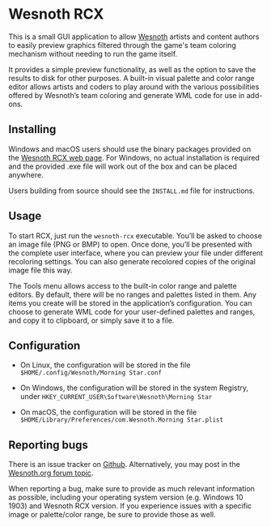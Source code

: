 Wesnoth RCX
===========

This is a small GUI application to allow [Wesnoth][1] artists and content
authors to easily preview graphics filtered through the game's team coloring
mechanism without needing to run the game itself.

[1]: <https://www.wesnoth.org/>

It provides a simple preview functionality, as well as the option to save the
results to disk for other purposes. A built-in visual palette and color range
editor allows artists and coders to play around with the various possibilities
offered by Wesnoth’s team coloring and generate WML code for use in add-ons.


Installing
----------

Windows and macOS users should use the binary packages provided on the
[Wesnoth RCX web page][2]. For Windows, no actual installation is required and
the provided .exe file will work out of the box and can be placed anywhere.

[2]: <https://irydacea.me/projects/wesnoth-rcx>

Users building from source should see the `INSTALL.md` file for instructions.


Usage
-----

To start RCX, just run the `wesnoth-rcx` executable. You’ll be asked to choose
an image file (PNG or BMP) to open. Once done, you’ll be presented with the
complete user interface, where you can preview your file under different
recoloring settings. You can also generate recolored copies of the original
image file this way.

The Tools menu allows access to the built-in color range and palette editors.
By default, there will be no ranges and palettes listed in them. Any items you
create will be stored in the application’s configuration. You can choose to
generate WML code for your user-defined palettes and ranges, and copy it to
clipboard, or simply save it to a file.


Configuration
-------------

* On Linux, the configuration will be stored in the file
  `$HOME/.config/Wesnoth/Morning Star.conf`

* On Windows, the configuration will be stored in the system Registry, under
  `HKEY_CURRENT_USER\Software\Wesnoth\Morning Star`

* On macOS, the configuration will be stored in the file
  `$HOME/Library/Preferences/com.Wesnoth.Morning Star.plist`


Reporting bugs
--------------

There is an issue tracker on [Github][3]. Alternatively, you may post in the
[Wesnoth.org forum topic][4].

[3]: https://github.com/irydacea/morningstar/issues
[4]: https://r.wesnoth.org/t31965

When reporting a bug, make sure to provide as much relevant information as
possible, including your operating system version (e.g. Windows 10 1903)
and Wesnoth RCX version. If you experience issues with a specific image or
palette/color range, be sure to provide those as well.
